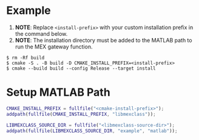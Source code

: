 # Example

1. **NOTE**: Replace `<install-prefix>` with your custom installation prefix in the command below.
2. **NOTE**: The installation directory must be added to the MATLAB path to run the MEX gateway function.

```shell
$ rm -Rf build
$ cmake -S . -B build -D CMAKE_INSTALL_PREFIX=<install-prefix>
$ cmake --build build --config Release --target install
```

# Setup MATLAB Path

```matlab
CMAKE_INSTALL_PREFIX = fullfile("<cmake-install-prefix>");
addpath(fullfile(CMAKE_INSTALL_PREFIX, "libmexclass"));

LIBMEXCLASS_SOURCE_DIR = fullfile("<libmexclass-source-dir>");
addpath(fullfile(LIBMEXCLASS_SOURCE_DIR, "example", "matlab"));
```
